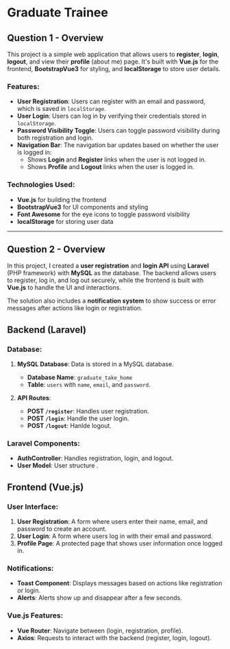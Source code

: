 # Graduate Trainee

## Question 1 - Overview

This project is a simple web application that allows users to **register**, **login**, **logout**, and view their **profile** (about me) page. It's built with **Vue.js** for the frontend, **BootstrapVue3** for styling, and **localStorage** to store user details.

### Features:

-   **User Registration**: Users can register with an email and password, which is saved in `localStorage`.
-   **User Login**: Users can log in by verifying their credentials stored in `localStorage`.
-   **Password Visibility Toggle**: Users can toggle password visibility during both registration and login.
-   **Navigation Bar**: The navigation bar updates based on whether the user is logged in:
    -   Shows **Login** and **Register** links when the user is not logged in.
    -   Shows **Profile** and **Logout** links when the user is logged in.

### Technologies Used:

-   **Vue.js** for building the frontend
-   **BootstrapVue3** for UI components and styling
-   **Font Awesome** for the eye icons to toggle password visibility
-   **localStorage** for storing user data

---

## Question 2 - Overview

In this project, I created a **user registration** and **login API** using **Laravel** (PHP framework) with **MySQL** as the database. The backend allows users to register, log in, and log out securely, while the frontend is built with **Vue.js** to handle the UI and interactions.

The solution also includes a **notification system** to show success or error messages after actions like login or registration.

## Backend (Laravel)

### Database:

1. **MySQL Database**: Data is stored in a MySQL database.

    - **Database Name**: `graduate_take_home`
    - **Table**: `users` with `name`, `email`, and `password`.

2. **API Routes**:
    - **POST `/register`**: Handles user registration.
    - **POST `/login`**: Handle the user login.
    - **POST `/logout`**: Hanlde logout.

### Laravel Components:

-   **AuthController**: Handles registration, login, and logout.
-   **User Model**: User structure .

## Frontend (Vue.js)

### User Interface:

1. **User Registration**: A form where users enter their name, email, and password to create an account.
2. **User Login**: A form where users log in with their email and password.
3. **Profile Page**: A protected page that shows user information once logged in.

### Notifications:

-   **Toast Component**: Displays messages based on actions like registration or login.
-   **Alerts**: Alerts show up and disappear after a few seconds.

### Vue.js Features:

-   **Vue Router**: Navigate between (login, registration, profile).
-   **Axios**: Requests to interact with the backend (register, login, logout).
